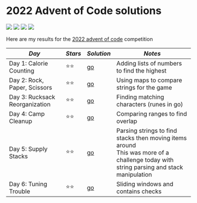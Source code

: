 # 2022 Advent of Code solutions

![](https://img.shields.io/badge/tests%20passed%20🐹-22/12-success)
![](https://img.shields.io/badge/day%20📅-5-blue)
![](https://img.shields.io/badge/stars%20⭐-10-yellow)
![](https://img.shields.io/badge/days%20completed-5-red)

Here are my results for the [2022 advent of code](https://adventofcode.com/2022) competition


|             *Day*              | *Stars* |  *Solution*  |                         *Notes*                         |
|--------------------------------|---------|--------------|---------------------------------------------------------|
| Day 1: Calorie Counting        |  ⭐⭐  | [go](day01/) | Adding lists of numbers to find the highest             |
| Day 2: Rock, Paper, Scissors   |  ⭐⭐  | [go](day02/) | Using maps to compare strings for the game              |
| Day 3: Rucksack Reorganization |  ⭐⭐  | [go](day03/) | Finding matching characters (runes in go)               |
| Day 4: Camp Cleanup            |  ⭐⭐  | [go](day04/) | Comparing ranges to find overlap                        |
| Day 5: Supply Stacks           |  ⭐⭐  | [go](day05/) | Parsing strings to find stacks then moving items around<br>This was more of a challenge today with string parsing and stack manipulation |
| Day 6: Tuning Trouble          |  ⭐⭐  | [go](day06/) | Sliding windows and contains checks                     |
